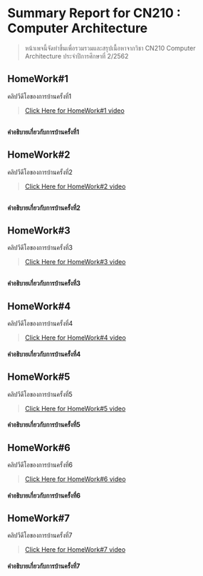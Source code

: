 # Summary Report for CN210 : Computer Architecture
> หน้าเพจนี้จัดทำขึ้นเพื่อรวมรวมและสรุปเนื้อหาจากวิชา CN210 Computer Architecture ประจำปีการศึกษาที่ 2/2562
## HomeWork#1
คลิปวีดีโอของการบ้านครั้งที่1
> [Click Here for HomeWork#1 video](https://youtu.be/37fsqcEbHfk)

<br> **คำอธิบายเกี่ยวกับการบ้านครั้งที่1**

## HomeWork#2
คลิปวีดีโอของการบ้านครั้งที่2
> [Click Here for HomeWork#2 video](https://youtu.be/GqOXGPJogCU)

<br> **คำอธิบายเกี่ยวกับการบ้านครั้งที่2**

## HomeWork#3
คลิปวีดีโอของการบ้านครั้งที่3
> [Click Here for HomeWork#3 video](https://youtu.be/lq8xdIlsqn4)

<br> **คำอธิบายเกี่ยวกับการบ้านครั้งที่3**

## HomeWork#4
คลิปวีดีโอของการบ้านครั้งที่4
>[Click Here for HomeWork#4 video](https://youtu.be/D0uVYcWArPU)

#### คำอธิบายเกี่ยวกับการบ้านครั้งที่4

## HomeWork#5
คลิปวีดีโอของการบ้านครั้งที่5
> [Click Here for HomeWork#5 video]()

#### คำอธิบายเกี่ยวกับการบ้านครั้งที่5

## HomeWork#6
คลิปวีดีโอของการบ้านครั้งที่6
> [Click Here for HomeWork#6 video](https://youtu.be/G1lXcVCzqzM)

#### คำอธิบายเกี่ยวกับการบ้านครั้งที่6

## HomeWork#7
คลิปวีดีโอของการบ้านครั้งที่7
> [Click Here for HomeWork#7 video]()

#### คำอธิบายเกี่ยวกับการบ้านครั้งที่7
